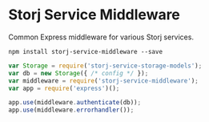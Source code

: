 Storj Service Middleware
========================

Common Express middleware for various Storj services.

```
npm install storj-service-middleware --save
```

```js
var Storage = require('storj-service-storage-models');
var db = new Storage({ /* config */ });
var middleware = require('storj-service-middleware');
var app = require('express')();

app.use(middleware.authenticate(db));
app.use(middleware.errorhandler());
```
